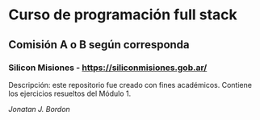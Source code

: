 # Curso de programación full stack
## Comisión A o B según corresponda
### Silicon Misiones - https://siliconmisiones.gob.ar/

Descripción: este repositorio fue creado con fines académicos. Contiene los ejercicios
resueltos del Módulo 1.

*Jonatan J. Bordon*
